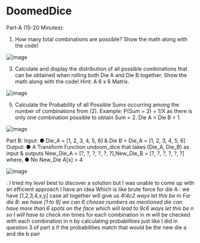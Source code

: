 # DoomedDice

Part-A (15-20 Minutes):
1. How many total combinations are possible? Show the math along with the code!

![image](https://github.com/VishnupriyaThammina/DoomedDice/assets/89837239/6c000f4e-7aec-460b-9ccf-4e1d3b1c8af9)


3. Calculate and display the distribution of all possible combinations that can be
obtained when rolling both Die A and Die B together. Show the math along with
the code!
Hint: A 6 x 6 Matrix.

![image](https://github.com/VishnupriyaThammina/DoomedDice/assets/89837239/2da6e519-3b22-4979-941d-7aa02cb46eba)

5. Calculate the Probability of all Possible Sums occurring among the number of
combinations from (2).
Example: P(Sum = 2) = 1/X as there is only one combination possible to obtain
Sum = 2. Die A = Die B = 1.

![image](https://github.com/VishnupriyaThammina/DoomedDice/assets/89837239/39666ef3-12ff-4efe-b445-c1a5ba93611a)

Part B:
Input:
● Die_A = [1, 2, 3, 4, 5, 6] & Die B = Die_A = [1, 2, 3, 4, 5, 6]
Output:
● A Transform Function undoom_dice that takes (Die_A, Die_B) as input &
outputs New_Die_A = [?, ?, ?, ?, ?, ?],New_Die_B = [?, ?,
?, ?, ?, ?] where,
● No New_Die A[x] > 4

![image](https://github.com/VishnupriyaThammina/DoomedDice/assets/89837239/c8a09af7-9e41-46ba-88f2-922ec7db0b90)

: I tried my level best
to discover a solution but I was unable to come up with an efficient approach 
I have an idea 
Which is like brute force
for die A : we have [1,2,3,4,x,y] case all together will give us 4!*4c2 ways let this be m
For die B: we have [1 to 9] we can 6 choose numbers as mentioned die can have more than 6 spots on the face which will lead to 9c6 ways let this be n
so I will have to check 
m*n times for each combination in m will be checked with each combination in n
by calculating probabilities just like I did in question 3 of part a
if the probabilities match that would be the new die a and die b pair
